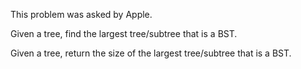 This problem was asked by Apple.

Given a tree, find the largest tree/subtree that is a BST.

Given a tree, return the size of the largest tree/subtree that is a BST.

